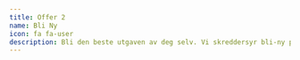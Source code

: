 ```yaml
---
title: Offer 2
name: Bli Ny
icon: fa fa-user
description: Bli den beste utgaven av deg selv. Vi skreddersyr bli-ny pakker for deg.
---
```



